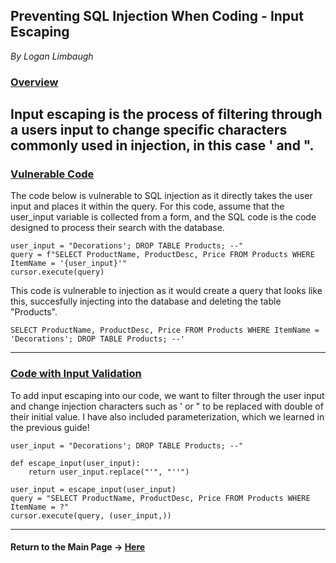 ## Preventing SQL Injection When Coding - Input Escaping
*By Logan Limbaugh*

### <ins>Overview</ins><br>
Input escaping is the process of filtering  through a users input to change specific characters commonly used in injection, in this case ' and ". 
--- 

### <ins>Vulnerable Code</ins><br>
The code below is vulnerable to SQL injection as it directly takes the user input and places it within the query. For this code, assume that the user_input variable is collected from a form, and the SQL code is the code designed to process their search with the database.<br>


    user_input = "Decorations'; DROP TABLE Products; --"
	query = f"SELECT ProductName, ProductDesc, Price FROM Products WHERE ItemName = '{user_input}'"
	cursor.execute(query)

This code is vulnerable to injection as it would create a query that looks like this, succesfully injecting into the database and deleting the table "Products".<br>

    SELECT ProductName, ProductDesc, Price FROM Products WHERE ItemName = 'Decorations'; DROP TABLE Products; --'
    
---

### <ins>Code with Input Validation</ins><br>
To add input escaping into our code, we want to filter through the user input and change injection characters such as ' or " to be replaced with double of their initial value. I have also included parameterization, which we learned in the previous guide!
	
	user_input = "Decorations'; DROP TABLE Products; --" 

	def escape_input(user_input): 
		return user_input.replace("'", "''")
			
	user_input = escape_input(user_input)
	query = "SELECT ProductName, ProductDesc, Price FROM Products WHERE ItemName = ?"
	cursor.execute(query, (user_input,)) 

---

#### Return to the Main Page -> [Here](https://github.com/Loganhl/SQL-Injection-Prevention/blob/main/README.md)
